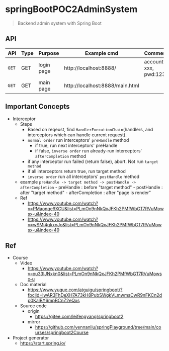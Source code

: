 # springBootPOC2AdminSystem
> Backend admin system with Spring Boot

## API

| API | Type | Purpose | Example cmd | Comment|
| ----- | -------- | ---- | ----- | ---- |
| `GET` | GET | login page | http://localhost:8888/ |account: xxx, pwd:123|
| `GET` | GET | main page | http://localhost:8888/main.html ||

## Important Concepts

- Interceptor
    - Steps
        - Based on reqeust, find `HandlerExecutionChain`(handlers, and interceptors which can handle current request).
        - `normal order` run interceptors' `preHandle` method
            - if true, run next interceptors' preHandle
            - if false, `inverse order` run already-run interceptors' `afterCompletion` method
        - if any interceptor run failed (return false), abort. Not run `target method`
        - if all interceptors return true, run target method
        - `inverse order` run all interceptors' `postHandle` method
    - example
        `preHandle -> target method -> postHandle -> afterCompletion`
            - preHandle : before "target method"
            - postHandle : after "target method"
            - afterCompletion : after "page is render"
    - Ref
        - https://www.youtube.com/watch?v=PMaonqe9XCU&list=PLmOn9nNkQxJFKh2PMfWbGT7RVuMowsx-u&index=49
        - https://www.youtube.com/watch?v=wSMi4qkxnJo&list=PLmOn9nNkQxJFKh2PMfWbGT7RVuMowsx-u&index=49

## Ref

- Course
    - Video
        - https://www.youtube.com/watch?v=xu33IJNxkn0&list=PLmOn9nNkQxJFKh2PMfWbGT7RVuMowsx-u
    - Doc material
        - https://www.yuque.com/atguigu/springboot/?fbclid=IwAR3FhDeXH7A73kH8PubSWgkVLmwmsCwR9nFKCn2dp0KalBY6mpBCnZ2eQxs
    - Source code
        - origin
            - https://gitee.com/leifengyang/springboot2
        - mirror
            - https://github.com/yennanliu/springPlayground/tree/main/courses/springboot2Course
- Project generator
    - https://start.spring.io/